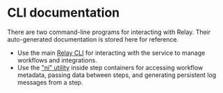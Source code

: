 # CLI documentation

There are two command-line programs for interacting with Relay. Their auto-generated documentation is stored here for reference.

* Use the main [Relay CLI](/docs/cli/relay.md) for interacting with the service to manage workflows and integrations.
* Use the ["ni" utility](/docs/cli/ni.md) inside step containers for accessing workflow metadata, passing data between steps, and generating persistent log messages from a step.